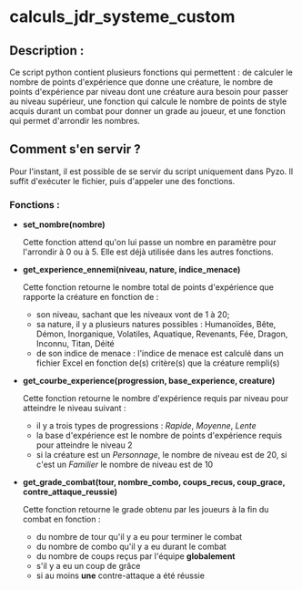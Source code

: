 # calculs_jdr_systeme_custom

## Description :

Ce script python contient plusieurs fonctions qui permettent : de calculer le nombre de points d'expérience que donne une créature, le nombre de points d'expérience par niveau dont une créature aura besoin pour passer au niveau supérieur, une fonction qui calcule le nombre de points de style acquis durant un combat pour donner un grade au joueur, et une fonction qui permet d'arrondir les nombres.

## Comment s'en servir ? 

Pour l'instant, il est possible de se servir du script uniquement dans Pyzo. Il suffit d'exécuter le fichier, puis d'appeler une des fonctions.

### Fonctions :

* **set_nombre(nombre)**

  Cette fonction attend qu'on lui passe un nombre en paramètre pour l'arrondir à 0 ou à 5. Elle est déjà utilisée dans les autres fonctions.
  
* **get_experience_ennemi(niveau, nature, indice_menace)**
  
  Cette fonction retourne le nombre total de points d'expérience que rapporte la créature en fonction de :
    - son niveau, sachant que les niveaux vont de 1 à 20;
    - sa nature, il y a plusieurs natures possibles : Humanoïdes, Bête, Démon, Inorganique, Volatiles,       Aquatique, Revenants, Fée, Dragon, Inconnu, Titan, Déité
    - de son indice de menace : l'indice de menace est calculé dans un fichier Excel en fonction de(s)       critère(s) que la créature rempli(s)

* **get_courbe_experience(progression, base_experience, creature)**
  
  Cette fonction retourne le nombre d'expérience requis par niveau pour atteindre le niveau suivant :
    - il y a trois types de progressions : *Rapide*, *Moyenne*, *Lente*
    - la base d'expérience est le nombre de points d'expérience requis pour atteindre le niveau 2
    - si la créature est un *Personnage*, le nombre de niveau est de 20, si c'est un *Familier* le nombre de niveau est de 10

* **get_grade_combat(tour, nombre_combo, coups_recus, coup_grace, contre_attaque_reussie)**

  Cette fonction retourne le grade obtenu par les joueurs à la fin du combat en fonction :
    - du nombre de tour qu'il y a eu pour terminer le combat
    - du nombre de combo qu'il y a eu durant le combat
    - du nombre de coups reçus par l'équipe **globalement**
    - s'il y a eu un coup de grâce
    - si au moins **une** contre-attaque a été réussie
